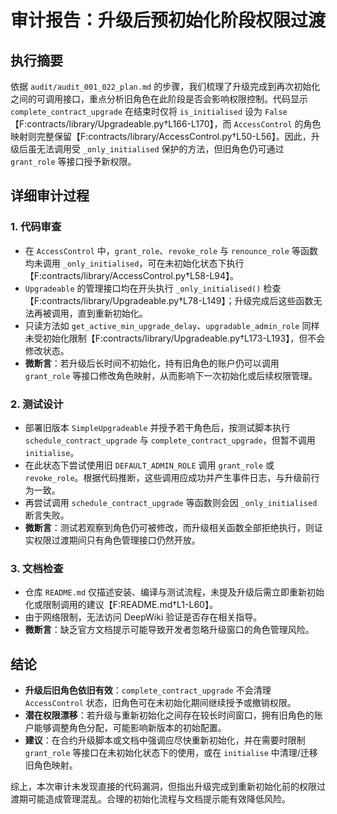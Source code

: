 # 审计报告：升级后预初始化阶段权限过渡

## 执行摘要

依据 `audit/audit_001_022_plan.md` 的步骤，我们梳理了升级完成到再次初始化之间的可调用接口，重点分析旧角色在此阶段是否会影响权限控制。代码显示 `complete_contract_upgrade` 在结束时仅将 `is_initialised` 设为 `False`【F:contracts/library/Upgradeable.py†L166-L170】，而 `AccessControl` 的角色映射则完整保留【F:contracts/library/AccessControl.py†L50-L56】。因此，升级后虽无法调用受 `_only_initialised` 保护的方法，但旧角色仍可通过 `grant_role` 等接口授予新权限。

## 详细审计过程

### 1. 代码审查
- 在 `AccessControl` 中，`grant_role`、`revoke_role` 与 `renounce_role` 等函数均未调用 `_only_initialised`，可在未初始化状态下执行【F:contracts/library/AccessControl.py†L58-L94】。
- `Upgradeable` 的管理接口均在开头执行 `_only_initialised()` 检查【F:contracts/library/Upgradeable.py†L78-L149】；升级完成后这些函数无法再被调用，直到重新初始化。
- 只读方法如 `get_active_min_upgrade_delay`、`upgradable_admin_role` 同样未受初始化限制【F:contracts/library/Upgradeable.py†L173-L193】，但不会修改状态。
- **微断言**：若升级后长时间不初始化，持有旧角色的账户仍可以调用 `grant_role` 等接口修改角色映射，从而影响下一次初始化或后续权限管理。

### 2. 测试设计
- 部署旧版本 `SimpleUpgradeable` 并授予若干角色后，按测试脚本执行 `schedule_contract_upgrade` 与 `complete_contract_upgrade`，但暂不调用 `initialise`。
- 在此状态下尝试使用旧 `DEFAULT_ADMIN_ROLE` 调用 `grant_role` 或 `revoke_role`。根据代码推断，这些调用应成功并产生事件日志，与升级前行为一致。
- 再尝试调用 `schedule_contract_upgrade` 等函数则会因 `_only_initialised` 断言失败。
- **微断言**：测试若观察到角色仍可被修改，而升级相关函数全部拒绝执行，则证实权限过渡期间只有角色管理接口仍然开放。

### 3. 文档检查
- 仓库 `README.md` 仅描述安装、编译与测试流程，未提及升级后需立即重新初始化或限制调用的建议【F:README.md†L1-L60】。
- 由于网络限制，无法访问 DeepWiki 验证是否存在相关指导。
- **微断言**：缺乏官方文档提示可能导致开发者忽略升级窗口的角色管理风险。

## 结论

- **升级后旧角色依旧有效**：`complete_contract_upgrade` 不会清理 `AccessControl` 状态，旧角色可在未初始化期间继续授予或撤销权限。
- **潜在权限漂移**：若升级与重新初始化之间存在较长时间窗口，拥有旧角色的账户能够调整角色分配，可能影响新版本的初始配置。
- **建议**：在合约升级脚本或文档中强调应尽快重新初始化，并在需要时限制 `grant_role` 等接口在未初始化状态下的使用，或在 `initialise` 中清理/迁移旧角色映射。

综上，本次审计未发现直接的代码漏洞，但指出升级完成到重新初始化前的权限过渡期可能造成管理混乱。合理的初始化流程与文档提示能有效降低风险。
